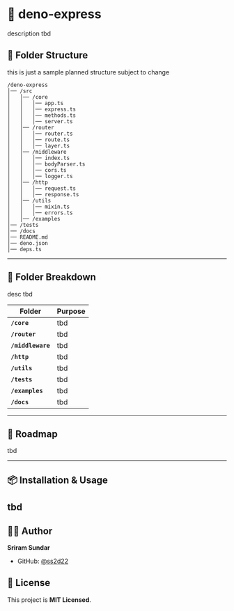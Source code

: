 # 🚀 deno-express

description tbd

## **📁 Folder Structure**

this is just a sample planned structure subject to change

```
/deno-express
│── /src
│   │── /core
│   │   │── app.ts
│   │   │── express.ts
│   │   │── methods.ts
│   │   │── server.ts
│   │── /router
│   │   │── router.ts
│   │   │── route.ts
│   │   │── layer.ts
│   │── /middleware
│   │   │── index.ts
│   │   │── bodyParser.ts
│   │   │── cors.ts
│   │   │── logger.ts
│   │── /http
│   │   │── request.ts
│   │   │── response.ts
│   │── /utils
│   │   │── mixin.ts
│   │   │── errors.ts
│   │── /examples
│── /tests
│── /docs
│── README.md
│── deno.json
│── deps.ts
```

---

## **📂 Folder Breakdown**

desc tbd

| **Folder**        | **Purpose** |
| ----------------- | ----------- |
| **`/core`**       | tbd         |
| **`/router`**     | tbd         |
| **`/middleware`** | tbd         |
| **`/http`**       | tbd         |
| **`/utils`**      | tbd         |
| **`/tests`**      | tbd         |
| **`/examples`**   | tbd         |
| **`/docs`**       | tbd         |

---

## **📜 Roadmap**

tbd

---

## **📦 Installation & Usage**

## tbd

## **👨‍💻 Author**

**Sriram Sundar**

- GitHub: [@ss2d22](https://github.com/ss2d22)

## **📜 License**

This project is **MIT Licensed**.
